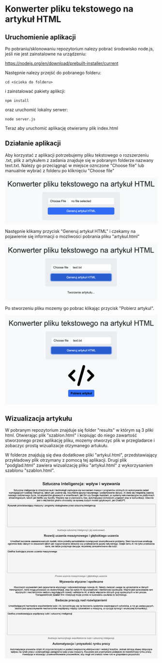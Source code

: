 # Konwerter pliku tekstowego na artykuł HTML
## Uruchomienie aplikacji

Po pobraniu/sklonowaniu repozytorium nalezy pobrać środowisko node.js, jeśli nie jest zainstalowne na urządzeniu:

https://nodejs.org/en/download/prebuilt-installer/current


Następnie nalezy przejść do pobranego folderu:
```
cd <ścieka do folderu>
```

i zainstalować pakiety aplikcji:
```
npm install
```

oraz uruchomić lokalny serwer:
```
node server.js
```

Teraz aby uruchomić aplikację otwieramy plik index.html

## Działanie aplikacji
Aby korzystać z aplikacji potrzebujemy pliku tekstowego o rozszerzeniu .txt, plik z artykułem z zadania znajduje się w pobranym folderze nazwany text.txt.
Nalezy go przeciągnąć w miejsce oznczone "Choose file" lub manualnie wybrać z folderu po kliknięciu "Choose file"

![](/images/image1.png)

Następnie klikamy przycisk "Generuj artykuł HTML" i czekamy na pojawienie się informacji o mozliwości pobrania pliku "artykul.html"

![](/images/image2.png)

Po stworzeniu pliku mozemy go pobrac klikając przycisk "Pobierz artykul".

![](/images/image3.png)

## Wizualizacja artykułu

W pobranym repozytorium znajduje się folder "results" w którym są 3 pliki html. Otwierając plik "szablon.html" i kopiując do niego zawartość stworzonego przez aplikację pliku, mozemy otworzyc plik w przegladarce i zobaczyc prostą wizualizacje otzymanego artukułu.

W folderze znajdują się dwa dodatkowe pliki "artykul.html", przedstawiający przykładowy plik otrzymany z pomocą tej aplikacji. Drugi plik "podglad.html" zawiera wizualizację pliku "artykul.html" z wykorzysaniem szablonu "szablon.html".

![](/images/image4.png)